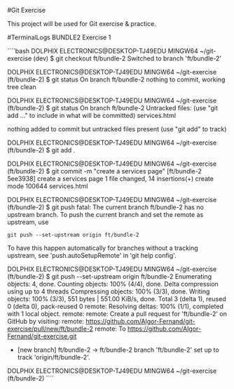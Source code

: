 #Git Exercise

This project will be used for Git exercise & practice.

#TerminalLogs BUNDLE2 Exercise 1

´´´´bash
DOLPHIX ELECTRONICS@DESKTOP-TJ49EDU MINGW64 ~/git-exercise (dev)
$ git checkout ft/bundle-2
Switched to branch 'ft/bundle-2'

DOLPHIX ELECTRONICS@DESKTOP-TJ49EDU MINGW64 ~/git-exercise (ft/bundle-2)
$ git status
On branch ft/bundle-2
nothing to commit, working tree clean

DOLPHIX ELECTRONICS@DESKTOP-TJ49EDU MINGW64 ~/git-exercise (ft/bundle-2)
$ git status
On branch ft/bundle-2
Untracked files:
  (use "git add <file>..." to include in what will be committed)
        services.html

nothing added to commit but untracked files present (use "git add" to track)

DOLPHIX ELECTRONICS@DESKTOP-TJ49EDU MINGW64 ~/git-exercise (ft/bundle-2)
$ git add .

DOLPHIX ELECTRONICS@DESKTOP-TJ49EDU MINGW64 ~/git-exercise (ft/bundle-2)
$ git commit -m "create a services page"
[ft/bundle-2 5ee3938] create a services page
 1 file changed, 14 insertions(+)
 create mode 100644 services.html

DOLPHIX ELECTRONICS@DESKTOP-TJ49EDU MINGW64 ~/git-exercise (ft/bundle-2)
$ git push
fatal: The current branch ft/bundle-2 has no upstream branch.
To push the current branch and set the remote as upstream, use

    git push --set-upstream origin ft/bundle-2

To have this happen automatically for branches without a tracking
upstream, see 'push.autoSetupRemote' in 'git help config'.


DOLPHIX ELECTRONICS@DESKTOP-TJ49EDU MINGW64 ~/git-exercise (ft/bundle-2)
$     git push --set-upstream origin ft/bundle-2
Enumerating objects: 4, done.
Counting objects: 100% (4/4), done.
Delta compression using up to 4 threads
Compressing objects: 100% (3/3), done.
Writing objects: 100% (3/3), 551 bytes | 551.00 KiB/s, done.
Total 3 (delta 1), reused 0 (delta 0), pack-reused 0
remote: Resolving deltas: 100% (1/1), completed with 1 local object.
remote:
remote: Create a pull request for 'ft/bundle-2' on GitHub by visiting:
remote:      https://github.com/Algor-Fernand/git-exercise/pull/new/ft/bundle-2
remote:
To https://github.com/Algor-Fernand/git-exercise.git
 * [new branch]      ft/bundle-2 -> ft/bundle-2
branch 'ft/bundle-2' set up to track 'origin/ft/bundle-2'.

DOLPHIX ELECTRONICS@DESKTOP-TJ49EDU MINGW64 ~/git-exercise (ft/bundle-2)
´´´´